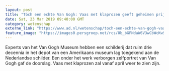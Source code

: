 ```yaml
---
layout: post
title: "Tóch een echte Van Gogh: Vaas met klaprozen geeft geheimen prijs"
date: Sat, 23 Mar 2019 09:40:00 GMT
category: wetenschap
externe_link: "https://www.ad.nl/wetenschap/toch-een-echte-van-gogh-vaas-met-klaprozen-geeft-geheimen-prijs~a7f98282/"
feature_image: "https://images0.persgroep.net/rcs/Ob_bGFNdaW6V3wCbWcKwSjtzKjo/diocontent/144000239/_fitwidth/400/?appId=21791a8992982cd8da851550a453bd7f&quality=0.7"
---
```


Experts van het Van Gogh Museum hebben een schilderij dat ruim drie decennia in het depot van een Amerikaans museum lag toegekend aan de Nederlandse schilder. Een onder het werk verborgen zelfportret van Van Gogh gaf de doorslag. Vaas met klaprozen zal vanaf april weer te zien zijn.
